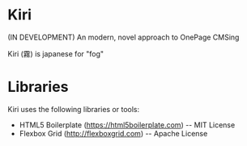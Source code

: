 # Kiri
(IN DEVELOPMENT) An modern, novel approach to OnePage CMSing

Kiri (霧) is japanese for "fog"

# Libraries
Kiri uses the following libraries or tools:

* HTML5 Boilerplate (https://html5boilerplate.com) -- MIT License
* Flexbox Grid (http://flexboxgrid.com) -- Apache License